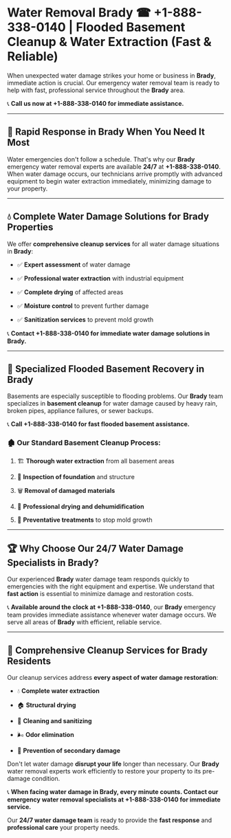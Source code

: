 # Water Removal Brady ☎ +1-888-338-0140 | Flooded Basement Cleanup & Water Extraction (Fast & Reliable)

When unexpected water damage strikes your home or business in **Brady**, immediate action is crucial. Our emergency water removal team is ready to help with fast, professional service throughout the **Brady** area. 

📞 **Call us now at +1-888-338-0140 for immediate assistance.**
---
## 🚀 Rapid Response in Brady When You Need It Most
Water emergencies don't follow a schedule. That's why our **Brady** emergency water removal experts are available **24/7** at **+1-888-338-0140**. When water damage occurs, our technicians arrive promptly with advanced equipment to begin water extraction immediately, minimizing damage to your property.
---
## 💧 Complete Water Damage Solutions for Brady Properties
We offer **comprehensive cleanup services** for all water damage situations in **Brady**:
- ✅ **Expert assessment** of water damage  
- ✅ **Professional water extraction** with industrial equipment  
- ✅ **Complete drying** of affected areas  
- ✅ **Moisture control** to prevent further damage  
- ✅ **Sanitization services** to prevent mold growth  
📞 **Contact +1-888-338-0140 for immediate water damage solutions in Brady.**
---
## 🌊 Specialized Flooded Basement Recovery in Brady
Basements are especially susceptible to flooding problems. Our **Brady** team specializes in **basement cleanup** for water damage caused by heavy rain, broken pipes, appliance failures, or sewer backups. 
📞 **Call +1-888-338-0140 for fast flooded basement assistance.**
### 🏚️ Our Standard Basement Cleanup Process:
1. 🏗️ **Thorough water extraction** from all basement areas  
2. 🔎 **Inspection of foundation** and structure  
3. 🗑️ **Removal of damaged materials**  
4. 💨 **Professional drying and dehumidification**  
5. 🚫 **Preventative treatments** to stop mold growth  
---
## 🏆 Why Choose Our 24/7 Water Damage Specialists in Brady?
Our experienced **Brady** water damage team responds quickly to emergencies with the right equipment and expertise. We understand that **fast action** is essential to minimize damage and restoration costs.
📞 **Available around the clock at +1-888-338-0140**, our **Brady** emergency team provides immediate assistance whenever water damage occurs. We serve all areas of **Brady** with efficient, reliable service.
---
## 🧹 Comprehensive Cleanup Services for Brady Residents
Our cleanup services address **every aspect of water damage restoration**:
- 💧 **Complete water extraction**  
- 🏠 **Structural drying**  
- 🧼 **Cleaning and sanitizing**  
- 🌬️ **Odor elimination**  
- 🚫 **Prevention of secondary damage**  
Don't let water damage **disrupt your life** longer than necessary. Our **Brady** water removal experts work efficiently to restore your property to its pre-damage condition.
📞 **When facing water damage in Brady, every minute counts. Contact our emergency water removal specialists at +1-888-338-0140 for immediate service.**
Our **24/7 water damage team** is ready to provide the **fast response** and **professional care** your property needs.

